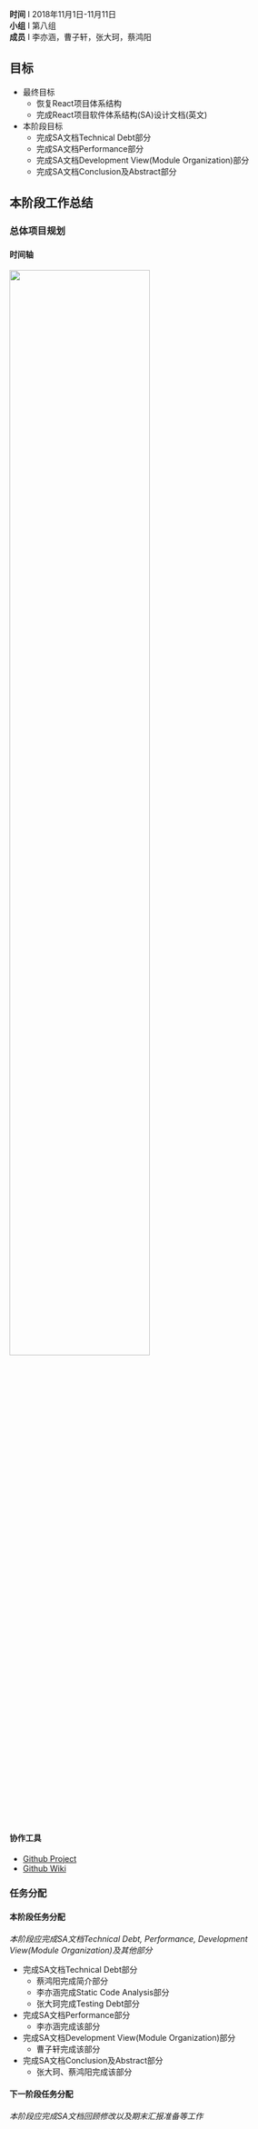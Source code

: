  **时间** I 2018年11月1日-11月11日  
 **小组** I 第八组  
 **成员** I 李亦涵，曹子轩，张大珂，蔡鸿阳    

## 目标  

- 最终目标  
  - 恢复React项目体系结构   
  - 完成React项目软件体系结构(SA)设计文档(英文)  
- 本阶段目标      
  - 完成SA文档Technical Debt部分  
  - 完成SA文档Performance部分 
  - 完成SA文档Development View(Module Organization)部分  
  - 完成SA文档Conclusion及Abstract部分

## 本阶段工作总结  

### 总体项目规划  

#### 时间轴  

<img src="https://ws4.sinaimg.cn/large/006tNbRwly1fvkcmh22yfj316a0x40zd.jpg" width="70%" />   

#### 协作工具  

- [Github Project](https://github.com/liyihann/react/projects/2)  
- [Github Wiki](https://github.com/liyihann/react/wiki)     

### 任务分配  

#### 本阶段任务分配  

*本阶段应完成SA文档Technical Debt, Performance, Development View(Module Organization)及其他部分*   

- 完成SA文档Technical Debt部分
  - 蔡鸿阳完成简介部分 
  - 李亦涵完成Static Code Analysis部分  
  - 张大珂完成Testing Debt部分   
- 完成SA文档Performance部分
  - 李亦涵完成该部分
- 完成SA文档Development View(Module Organization)部分
  - 曹子轩完成该部分
- 完成SA文档Conclusion及Abstract部分
  - 张大珂、蔡鸿阳完成该部分

#### 下一阶段任务分配  

*本阶段应完成SA文档回顾修改以及期末汇报准备等工作*    